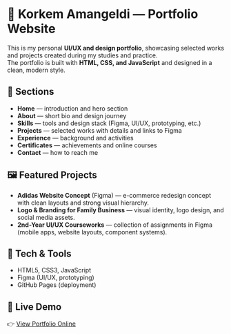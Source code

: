 # 🎨 Korkem Amangeldi — Portfolio Website

This is my personal **UI/UX and design portfolio**, showcasing selected works and projects created during my studies and practice.  
The portfolio is built with **HTML, CSS, and JavaScript** and designed in a clean, modern style.  

## 📂 Sections
- **Home** — introduction and hero section  
- **About** — short bio and design journey  
- **Skills** — tools and design stack (Figma, UI/UX, prototyping, etc.)  
- **Projects** — selected works with details and links to Figma  
- **Experience** — background and activities  
- **Certificates** — achievements and online courses  
- **Contact** — how to reach me  

## 🖼️ Featured Projects
- **Adidas Website Concept** (Figma) — e-commerce redesign concept with clean layouts and strong visual hierarchy.  
- **Logo & Branding for Family Business** — visual identity, logo design, and social media assets.  
- **2nd-Year UI/UX Courseworks** — collection of assignments in Figma (mobile apps, website layouts, component systems).  

## 🚀 Tech & Tools
- HTML5, CSS3, JavaScript  
- Figma (UI/UX, prototyping)  
- GitHub Pages (deployment)  

## 🔗 Live Demo
👉 [View Portfolio Online](https://your-github-dlemik.github.io/myportfolio/)
